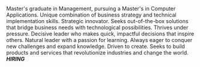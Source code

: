  Master's graduate in Management, pursuing a Master's in Computer Applications. Unique combination of business strategy and technical implementation skills.
Strategic innovator. Seeks out-of-the-box solutions that bridge business needs with technological possibilities.
Thrives under pressure. Decisive leader who makes quick, impactful decisions that inspire others.
Natural leader with a passion for learning. Always eager to conquer new challenges and expand knowledge.
Driven to create. Seeks to build products and services that revolutionize industries and change the world.
                      *********HIRING*********
